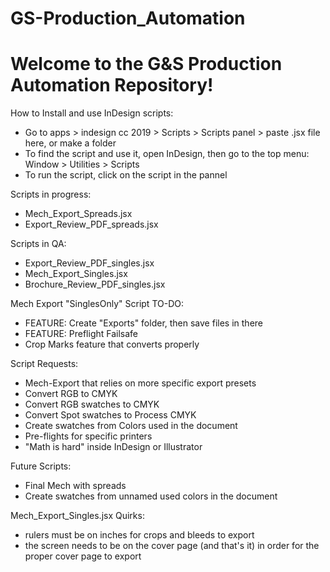 # GS-Production_Automation

# Welcome to the G&S Production Automation Repository!

How to Install and use InDesign scripts:
+ Go to apps > indesign cc 2019 > Scripts > Scripts panel > paste .jsx file here, or make a folder
+ To find the script and use it, open InDesign, then go to the top menu: Window > Utilities > Scripts
+ To run the script, click on the script in the pannel

Scripts in progress:
+ Mech_Export_Spreads.jsx
+ Export_Review_PDF_spreads.jsx

Scripts in QA:
+ Export_Review_PDF_singles.jsx
+ Mech_Export_Singles.jsx
+ Brochure_Review_PDF_singles.jsx

Mech Export "SinglesOnly" Script TO-DO:
+ FEATURE: Create "Exports" folder, then save files in there
+ FEATURE: Preflight Failsafe
+ Crop Marks feature that converts properly

Script Requests:
+ Mech-Export that relies on more specific export presets
+ Convert RGB to CMYK
+ Convert RGB swatches to CMYK
+ Convert Spot swatches to Process CMYK
+ Create swatches from Colors used in the document
+ Pre-flights for specific printers
+ "Math is hard" inside InDesign or Illustrator

Future Scripts:
+ Final Mech with spreads
+ Create swatches from unnamed used colors in the document

Mech_Export_Singles.jsx Quirks:
+ rulers must be on inches for crops and bleeds to export
+ the screen needs to be on the cover page (and that's it) in order for the proper cover page to export
